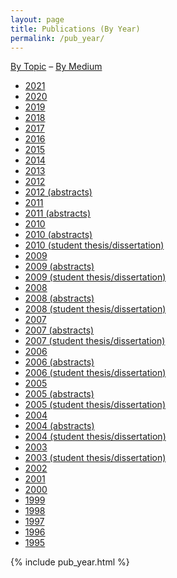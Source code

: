 ```yaml
---
layout: page
title: Publications (By Year)
permalink: /pub_year/
---
```


<a href="/pub_topic/">By Topic</a> &ndash; <a href="/pub_medium/">By Medium</a> 

<ul class="flattoc">
<li> <a href="#2021">2021</a></li>
<li> <a href="#2020">2020</a></li>
<li> <a href="#2019">2019</a></li>
<li> <a href="#2018">2018</a></li>
<li> <a href="#2017">2017</a></li>
<li> <a href="#2016">2016</a></li>
<li> <a href="#2015">2015</a></li>
<li> <a href="#2014">2014</a></li>
<li> <a href="#2013">2013</a></li>
<li> <a href="#2012">2012</a></li>
<li> <a href="#2012_abstracts">2012 (abstracts)</a></li>
<li> <a href="#2011">2011</a></li>
<li> <a href="#2011_abstracts">2011 (abstracts)</a></li>
<li> <a href="#2010">2010</a></li>
<li> <a href="#2010_abstracts">2010 (abstracts)</a></li>
<li> <a href="#2010_thesis">2010 (student thesis/dissertation)</a></li>
<li> <a href="#2009">2009</a></li>
<li> <a href="#2009_abstracts">2009 (abstracts)</a></li>
<li> <a href="#2009_thesis">2009 (student thesis/dissertation)</a></li>
<li> <a href="#2008">2008</a></li>
<li> <a href="#2008_abstracts">2008 (abstracts)</a></li>
<li> <a href="#2008_thesis">2008 (student thesis/dissertation)</a></li>
<li> <a href="#2007">2007</a></li>
<li> <a href="#2007_abstracts">2007 (abstracts)</a></li>
<li> <a href="#2007_thesis">2007 (student thesis/dissertation)</a></li>
<li> <a href="#2006">2006</a></li>
<li> <a href="#2006_abstracts">2006 (abstracts)</a></li>
<li> <a href="#2006_thesis">2006 (student thesis/dissertation)</a></li>
<li> <a href="#2005">2005</a></li>
<li> <a href="#2005_abstracts">2005 (abstracts)</a></li>
<li> <a href="#2005_thesis">2005 (student thesis/dissertation)</a></li>
<li> <a href="#2004">2004</a></li>
<li> <a href="#2004_abstracts">2004 (abstracts)</a></li>
<li> <a href="#2004_thesis">2004 (student thesis/dissertation)</a></li>
<li> <a href="#2003">2003</a></li>
<li> <a href="#2003_thesis">2003 (student thesis/dissertation)</a></li>
<li> <a href="#2002">2002</a></li>
<li> <a href="#2001">2001</a></li>
<li> <a href="#2000">2000</a></li>
<li> <a href="#1999">1999</a></li>
<li> <a href="#1998">1998</a></li>
<li> <a href="#1997">1997</a></li>
<li> <a href="#1996">1996</a></li>
<li> <a href="#1995">1995</a></li>
</ul>

{% include pub_year.html %}
